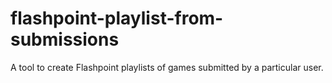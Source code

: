 # flashpoint-playlist-from-submissions
A tool to create Flashpoint playlists of games submitted by a particular user.
